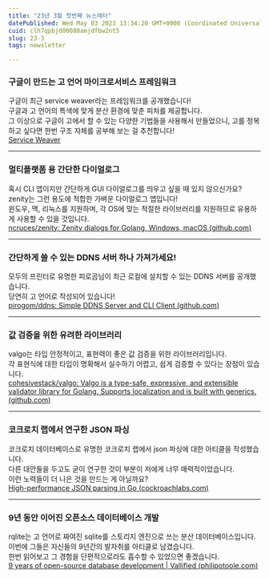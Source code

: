 ```yaml
---
title: "23년 3월 첫번째 뉴스레터"
datePublished: Wed May 03 2023 13:34:20 GMT+0000 (Coordinated Universal Time)
cuid: clh7qpbjd00080amjdfbw2nt5
slug: 23-3
tags: newsletter

---
```


### **구글이 만드는 고 언어 마이크로서비스 프레임워크**

구글이 최근 service weaver라는 프레임워크를 공개했습니다!  
구글과 고 언어의 특색에 맞게 분산 환경에 맞춘 피처를 제공합니다.  
그 이상으로 구글이 고에서 할 수 있는 다양한 기법들을 사용해서 만들었으니, 고를 정복하고 싶다면 한번 구조 자체를 공부해 보는 걸 추천합니다!  
[Service Weaver](https://serviceweaver.dev/)

---

### **멀티플랫폼 용 간단한 다이얼로그**

혹시 CLI 앱이지만 간단하게 GUI 다이얼로그를 띄우고 싶을 때 있지 않으신가요?  
zenity는 그런 용도에 적합한 가벼운 다이얼로그 앱입니다!  
윈도우, 맥, 리눅스를 지원하며, 각 OS에 맞는 적절한 라이브러리를 지원하므로 유용하게 사용할 수 있을 것입니다.  
[ncruces/zenity: Zenity dialogs for Golang, Windows, macOS (](https://github.com/ncruces/zenity)[github.com](http://github.com)[)](https://github.com/ncruces/zenity)

---

### **간단하게 쓸 수 있는 DDNS 서버 하나 가져가세요!**

모두의 프린터로 유명한 피로곰님이 최근 로컬에 설치할 수 있는 DDNS 서버를 공개했습니다.  
당연히 고 언어로 작성되어 있습니다!  
[pirogom/ddns: Simple DDNS Server and CLI Client (](https://github.com/pirogom/ddns)[github.com](http://github.com)[)](https://github.com/pirogom/ddns)

---

### **값 검증을 위한 유려한 라이브러리**

valgo는 타입 안정적이고, 표현력이 좋은 값 검증을 위한 라이브러리입니다.  
각 표현식에 대한 타입이 명확해서 실수하기 어렵고, 쉽게 검증할 수 있다는 장점이 있습니다.  
[cohesivestack/valgo: Valgo is a type-safe, expressive, and extensible validator library for Golang. Supports localization and is built with generics. (](https://github.com/cohesivestack/valgo)[github.com](http://github.com)[)](https://github.com/cohesivestack/valgo)

---

### **코크로치 랩에서 연구한 JSON 파싱**

코크로치 데이터베이스로 유명한 코크로치 랩에서 json 파싱에 대한 아티클을 작성했습니다.  
다른 대안들을 두고도 굳이 연구한 것이 부분이 저에게 너무 매력적이었습니다.  
이런 노력들이 더 나은 것을 만드는 게 아닐까요?  
[High-performance JSON parsing in Go (](https://www.cockroachlabs.com/blog/high-performance-json-parsing/)[cockroachlabs.com](http://cockroachlabs.com)[)](https://www.cockroachlabs.com/blog/high-performance-json-parsing/)

---

### **9년 동안 이어진 오픈소스 데이터베이스 개발**

rqlite는 고 언어로 짜여진 sqlite를 스토리지 엔진으로 쓰는 분산 데이터베이스입니다.  
이번에 그들은 자신들의 9년간의 발자취를 아티클로 남겼습니다.  
한번 읽어보고 그 경험을 단편적으로라도 흡수할 수 있었으면 좋겠습니다.  
[9 years of open-source database development | Vallified (](https://www.philipotoole.com/9-years-of-open-source-database-development-the-design-docs/)[philipotoole.com](http://philipotoole.com)[)](https://www.philipotoole.com/9-years-of-open-source-database-development-the-design-docs/)